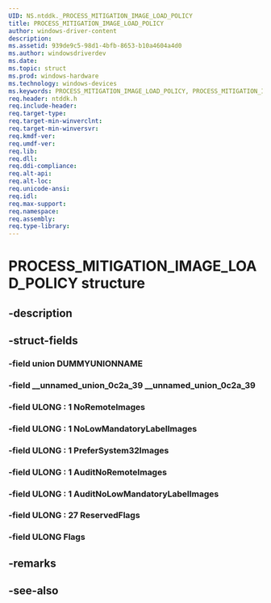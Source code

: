```yaml
---
UID: NS.ntddk._PROCESS_MITIGATION_IMAGE_LOAD_POLICY
title: PROCESS_MITIGATION_IMAGE_LOAD_POLICY
author: windows-driver-content
description: 
ms.assetid: 939de9c5-98d1-4bfb-8653-b10a4604a4d0
ms.author: windowsdriverdev
ms.date: 
ms.topic: struct
ms.prod: windows-hardware
ms.technology: windows-devices
ms.keywords: PROCESS_MITIGATION_IMAGE_LOAD_POLICY, PROCESS_MITIGATION_IMAGE_LOAD_POLICY, *PPROCESS_MITIGATION_IMAGE_LOAD_POLICY
req.header: ntddk.h
req.include-header:
req.target-type:
req.target-min-winverclnt:
req.target-min-winversvr:
req.kmdf-ver:
req.umdf-ver:
req.lib:
req.dll:
req.ddi-compliance:
req.alt-api:
req.alt-loc:
req.unicode-ansi:
req.idl:
req.max-support:
req.namespace:
req.assembly:
req.type-library:
---
```


# PROCESS_MITIGATION_IMAGE_LOAD_POLICY structure

## -description



## -struct-fields

### -field union DUMMYUNIONNAME			
 	
### -field __unnamed_union_0c2a_39 __unnamed_union_0c2a_39			
 	
### -field ULONG  : 1 NoRemoteImages			
 	
### -field ULONG  : 1 NoLowMandatoryLabelImages			
 	
### -field ULONG  : 1 PreferSystem32Images			
 	
### -field ULONG  : 1 AuditNoRemoteImages			
 	
### -field ULONG  : 1 AuditNoLowMandatoryLabelImages			
 	
### -field ULONG  : 27 ReservedFlags			
 	
### -field ULONG Flags			
 	
## -remarks

## -see-also